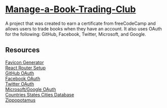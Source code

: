 # [Manage-a-Book-Trading-Club](https://www.freecodecamp.org/learn/coding-interview-prep/take-home-projects/manage-a-book-trading-club)

A project that was created to earn a certificate from freeCodeCamp and allows users to trade books when they have an account. It also uses OAuth for the following: GitHub, Facebook, Twitter, Microsoft, and Google.

## Resources

[Favicon Generator](https://favicon.io/favicon-generator/) \
[React Router Setup](https://www.pluralsight.com/guides/using-react-router-with-cdn-links) \
[GitHub OAuth](https://docs.github.com/en/developers/apps/building-oauth-apps/creating-an-oauth-app) \
[Facebook OAuth](https://www.twilio.com/blog/facebook-oauth-login-node-js-app-passport-js) \
[Twitter OAuth](https://medium.com/swlh/setting-up-twitter-oauth-with-node-and-passport-js-2298296b237c) \
[Microsoft/Google OAuth](https://dev.to/asim_ansari7/setting-up-social-logins-with-node-js-and-passport-js-1m16) \
[Countries States Cities Database](https://github.com/dr5hn/countries-states-cities-database) \
[Zippopotamus](https://zippopotam.us/)
